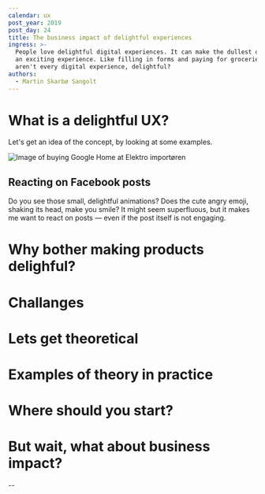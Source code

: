 ```yaml
---
calendar: ux
post_year: 2019
post_day: 24
title: The business impact of delightful experiences
ingress: >-
  People love delightful digital experiences. It can make the dullest of tasks —
  an exciting experience. Like filling in forms and paying for groceries. So why
  aren't every digital experience, delightful?
authors:
  - Martin Skarbø Sangolt
---
```







# What is a delightful UX?

Let's get an idea of the concept, by looking at some examples.


![Image of buying Google Home at Elektro importøren](./assets/ux24_google_bad.png)


## Reacting on Facebook posts

Do you see those small, delightful animations? Does the cute angry emoji, shaking its head, make you smile? It might seem superfluous, but it makes me want to react on posts — even if the post itself is not engaging.

# Why bother making products delighful?

# Challanges

# Lets get theoretical

# Examples of theory in practice

# Where should you start?

# But wait, what about business impact?

\--
